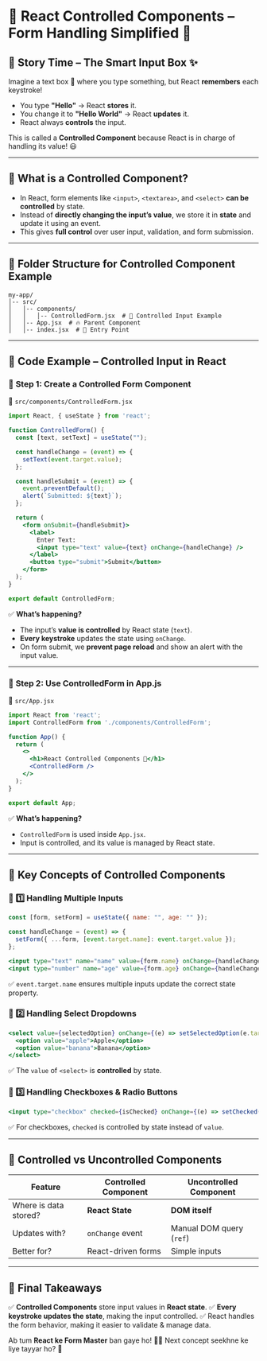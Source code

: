 # 🎯 React Controlled Components – Form Handling Simplified 🚀

## 📖 **Story Time – The Smart Input Box ✨**
Imagine a text box 📝 where you type something, but React **remembers** each keystroke!

- You type **"Hello"** → React **stores** it.
- You change it to **"Hello World"** → React **updates** it.
- React always **controls** the input.

This is called a **Controlled Component** because React is in charge of handling its value! 😃

---

## 🧐 **What is a Controlled Component?**
- In React, form elements like `<input>`, `<textarea>`, and `<select>` **can be controlled** by state.
- Instead of **directly changing the input’s value**, we store it in **state** and update it using an event.
- This gives **full control** over user input, validation, and form submission.

---

## 📂 **Folder Structure for Controlled Component Example**
```
my-app/
│-- src/
│   │-- components/
│   │   │-- ControlledForm.jsx  # 📝 Controlled Input Example
│   │-- App.jsx  # 🔥 Parent Component
│   │-- index.jsx  # 🚀 Entry Point
```

---

## 📝 **Code Example – Controlled Input in React**
### 🔹 **Step 1: Create a Controlled Form Component**
📄 `src/components/ControlledForm.jsx`
```jsx
import React, { useState } from 'react';

function ControlledForm() {
  const [text, setText] = useState("");

  const handleChange = (event) => {
    setText(event.target.value);
  };

  const handleSubmit = (event) => {
    event.preventDefault();
    alert(`Submitted: ${text}`);
  };

  return (
    <form onSubmit={handleSubmit}>
      <label>
        Enter Text: 
        <input type="text" value={text} onChange={handleChange} />
      </label>
      <button type="submit">Submit</button>
    </form>
  );
}

export default ControlledForm;
```
✅ **What’s happening?**
- The input’s **value is controlled** by React state (`text`).
- **Every keystroke** updates the state using `onChange`.
- On form submit, we **prevent page reload** and show an alert with the input value.

---

### 🔹 **Step 2: Use ControlledForm in App.js**
📄 `src/App.jsx`
```jsx
import React from 'react';
import ControlledForm from './components/ControlledForm';

function App() {
  return (
    <>
      <h1>React Controlled Components 🚀</h1>
      <ControlledForm />
    </>
  );
}

export default App;
```
✅ **What’s happening?**
- `ControlledForm` is used inside `App.jsx`.
- Input is controlled, and its value is managed by React state.

---

## 🎯 **Key Concepts of Controlled Components**
### 🔹 **1️⃣ Handling Multiple Inputs**
```jsx
const [form, setForm] = useState({ name: "", age: "" });

const handleChange = (event) => {
  setForm({ ...form, [event.target.name]: event.target.value });
};

<input type="text" name="name" value={form.name} onChange={handleChange} />
<input type="number" name="age" value={form.age} onChange={handleChange} />
```
✅ `event.target.name` ensures multiple inputs update the correct state property.

### 🔹 **2️⃣ Handling Select Dropdowns**
```jsx
<select value={selectedOption} onChange={(e) => setSelectedOption(e.target.value)}>
  <option value="apple">Apple</option>
  <option value="banana">Banana</option>
</select>
```
✅ The `value` of `<select>` is **controlled** by state.

### 🔹 **3️⃣ Handling Checkboxes & Radio Buttons**
```jsx
<input type="checkbox" checked={isChecked} onChange={(e) => setChecked(e.target.checked)} />
```
✅ For checkboxes, `checked` is controlled by state instead of `value`.

---

## 🔄 **Controlled vs Uncontrolled Components**
| Feature  | Controlled Component | Uncontrolled Component |
|----------|----------------------|----------------------|
| Where is data stored? | **React State** | **DOM itself** |
| Updates with? | `onChange` event | Manual DOM query (`ref`) |
| Better for? | React-driven forms | Simple inputs |

---

## 🎯 **Final Takeaways**
✅ **Controlled Components** store input values in **React state**.
✅ **Every keystroke updates the state**, making the input controlled.
✅ React handles the form behavior, making it easier to validate & manage data.

Ab tum **React ke Form Master** ban gaye ho! 🎉🔥 Next concept seekhne ke liye tayyar ho? 🚀

